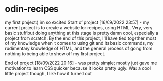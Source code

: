 # odin-recipes
my first project:) im so excited
Start of project [16/09/2022 23:57] - my current project is to create a website for recipes, using HTML. Very, very basic stuff but doing anything at this stage is pretty damn cool, especially a project from scratch. By the end of this project, I'll have tied together most of my knowledge when it comes to using git and its basic commands, my rudimentary knowledge of HTML, and the general process of going from nothing to being able to show off my first project.

End of project [18/09/2022 20:16] - was pretty simple; mostly just gave me motivation to learn CSS quicker because it looks pretty ugly. Was a cool little project though, I like how it turned out